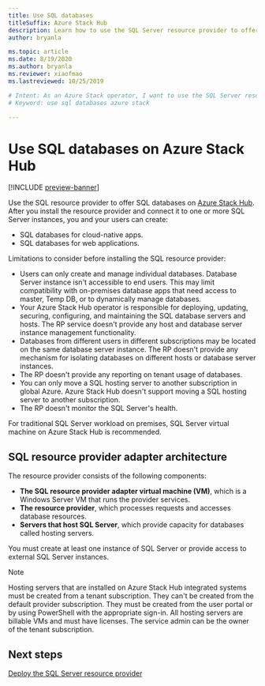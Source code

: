 ```yaml
---
title: Use SQL databases
titleSuffix: Azure Stack Hub
description: Learn how to use the SQL Server resource provider to offer SQL databases as a service on Azure Stack Hub.
author: bryanla

ms.topic: article
ms.date: 8/19/2020
ms.author: bryanla
ms.reviewer: xiaofmao
ms.lastreviewed: 10/25/2019

# Intent: As an Azure Stack operator, I want to use the SQL Server resource provider to offer SQL databases as a service on Azure Stack.
# Keyword: use sql databases azure stack

---
```


# Use SQL databases on Azure Stack Hub

[!INCLUDE [preview-banner](../includes/sql-mysql-rp-limit-access.md)]

Use the SQL resource provider to offer SQL databases on [Azure Stack Hub](azure-stack-overview.md). After you install the resource provider and connect it to one or more SQL Server instances, you and your users can create:

- SQL databases for cloud-native apps.
- SQL databases for web applications.

Limitations to consider before installing the SQL resource provider:

- Users can only create and manage individual databases. Database Server instance isn't accessible to end users. This may limit compatibility with on-premises database apps that need access to master, Temp DB, or to dynamically manage databases.
- Your Azure Stack Hub operator is responsible for deploying, updating, securing, configuring, and maintaining the SQL database servers and hosts. The RP service doesn't provide any host and database server instance management functionality.
- Databases from different users in different subscriptions may be located on the same database server instance. The RP doesn't provide any mechanism for isolating databases on different hosts or database server instances.
- The RP doesn't provide any reporting on tenant usage of databases.
- You can only move a SQL hosting server to another subscription in global Azure. Azure Stack Hub doesn't support moving a SQL hosting server to another subscription.
- The RP doesn't monitor the SQL Server's health.

For traditional SQL Server workload on premises, SQL Server virtual machine on Azure Stack Hub is recommended.

## SQL resource provider adapter architecture

The resource provider consists of the following components:

- **The SQL resource provider adapter virtual machine (VM)**, which is a Windows Server VM that runs the provider services.
- **The resource provider**, which processes requests and accesses database resources.
- **Servers that host SQL Server**, which provide capacity for databases called hosting servers.

You must create at least one instance of SQL Server or provide access to external SQL Server instances.

> [!NOTE]
> Hosting servers that are installed on Azure Stack Hub integrated systems must be created from a tenant subscription. They can't be created from the default provider subscription. They must be created from the user portal or by using PowerShell with the appropriate sign-in. All hosting servers are billable VMs and must have licenses. The service admin can be the owner of the tenant subscription.

## Next steps

[Deploy the SQL Server resource provider](azure-stack-sql-resource-provider-deploy.md)
